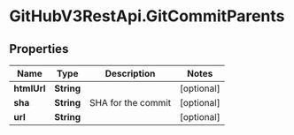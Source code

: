 # GitHubV3RestApi.GitCommitParents

## Properties

Name | Type | Description | Notes
------------ | ------------- | ------------- | -------------
**htmlUrl** | **String** |  | [optional] 
**sha** | **String** | SHA for the commit | [optional] 
**url** | **String** |  | [optional] 



